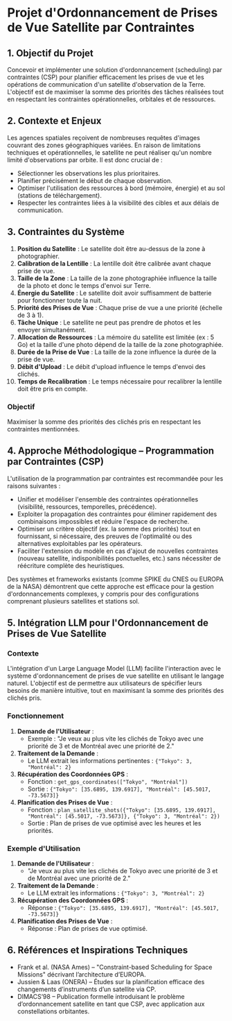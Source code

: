 # Projet d'Ordonnancement de Prises de Vue Satellite par Contraintes

## 1. Objectif du Projet

Concevoir et implémenter une solution d'ordonnancement (scheduling) par contraintes (CSP) pour planifier efficacement les prises de vue et les opérations de communication d'un satellite d'observation de la Terre. L'objectif est de maximiser la somme des priorités des tâches réalisées tout en respectant les contraintes opérationnelles, orbitales et de ressources.

## 2. Contexte et Enjeux

Les agences spatiales reçoivent de nombreuses requêtes d'images couvrant des zones géographiques variées. En raison de limitations techniques et opérationnelles, le satellite ne peut réaliser qu'un nombre limité d'observations par orbite. Il est donc crucial de :

- Sélectionner les observations les plus prioritaires.
- Planifier précisément le début de chaque observation.
- Optimiser l'utilisation des ressources à bord (mémoire, énergie) et au sol (stations de téléchargement).
- Respecter les contraintes liées à la visibilité des cibles et aux délais de communication.

## 3. Contraintes du Système

1. **Position du Satellite** : Le satellite doit être au-dessus de la zone à photographier.
2. **Calibration de la Lentille** : La lentille doit être calibrée avant chaque prise de vue.
3. **Taille de la Zone** : La taille de la zone photographiée influence la taille de la photo et donc le temps d'envoi sur Terre.
4. **Énergie du Satellite** : Le satellite doit avoir suffisamment de batterie pour fonctionner toute la nuit.
5. **Priorité des Prises de Vue** : Chaque prise de vue a une priorité (échelle de 3 à 1).
6. **Tâche Unique** : Le satellite ne peut pas prendre de photos et les envoyer simultanément.
7. **Allocation de Ressources** : La mémoire du satellite est limitée (ex : 5 Go) et la taille d'une photo dépend de la taille de la zone photographiée.
8. **Durée de la Prise de Vue** : La taille de la zone influence la durée de la prise de vue.
9. **Débit d'Upload** : Le débit d'upload influence le temps d'envoi des clichés.
10. **Temps de Recalibration** : Le temps nécessaire pour recalibrer la lentille doit être pris en compte.

### Objectif

Maximiser la somme des priorités des clichés pris en respectant les contraintes mentionnées.

## 4. Approche Méthodologique – Programmation par Contraintes (CSP)

L'utilisation de la programmation par contraintes est recommandée pour les raisons suivantes :

- Unifier et modéliser l'ensemble des contraintes opérationnelles (visibilité, ressources, temporelles, précédence).
- Exploiter la propagation des contraintes pour éliminer rapidement des combinaisons impossibles et réduire l'espace de recherche.
- Optimiser un critère objectif (ex. la somme des priorités) tout en fournissant, si nécessaire, des preuves de l'optimalité ou des alternatives exploitables par les opérateurs.
- Faciliter l'extension du modèle en cas d'ajout de nouvelles contraintes (nouveau satellite, indisponibilités ponctuelles, etc.) sans nécessiter de réécriture complète des heuristiques.

Des systèmes et frameworks existants (comme SPIKE du CNES ou EUROPA de la NASA) démontrent que cette approche est efficace pour la gestion d'ordonnancements complexes, y compris pour des configurations comprenant plusieurs satellites et stations sol.

## 5. Intégration LLM pour l'Ordonnancement de Prises de Vue Satellite

### Contexte

L'intégration d'un Large Language Model (LLM) facilite l'interaction avec le système d'ordonnancement de prises de vue satellite en utilisant le langage naturel. L'objectif est de permettre aux utilisateurs de spécifier leurs besoins de manière intuitive, tout en maximisant la somme des priorités des clichés pris.

### Fonctionnement

1. **Demande de l'Utilisateur** :
    - Exemple : "Je veux au plus vite les clichés de Tokyo avec une priorité de 3 et de Montréal avec une priorité de 2."
2. **Traitement de la Demande** :
    - Le LLM extrait les informations pertinentes : `{"Tokyo": 3, "Montréal": 2}`
3. **Récupération des Coordonnées GPS** :
    - Fonction : `get_gps_coordinates(["Tokyo", "Montréal"])`
    - Sortie : `{"Tokyo": [35.6895, 139.6917], "Montréal": [45.5017, -73.5673]}`
4. **Planification des Prises de Vue** :
    - Fonction : `plan_satellite_shots({"Tokyo": [35.6895, 139.6917], "Montréal": [45.5017, -73.5673]}, {"Tokyo": 3, "Montréal": 2})`
    - Sortie : Plan de prises de vue optimisé avec les heures et les priorités.

### Exemple d'Utilisation

1. **Demande de l'Utilisateur** :
    - "Je veux au plus vite les clichés de Tokyo avec une priorité de 3 et de Montréal avec une priorité de 2."
2. **Traitement de la Demande** :
    - Le LLM extrait les informations : `{"Tokyo": 3, "Montréal": 2}`
3. **Récupération des Coordonnées GPS** :
    - Réponse : `{"Tokyo": [35.6895, 139.6917], "Montréal": [45.5017, -73.5673]}`
4. **Planification des Prises de Vue** :
    - Réponse : Plan de prises de vue optimisé.

## 6. Références et Inspirations Techniques

- Frank et al. (NASA Ames) – "Constraint-based Scheduling for Space Missions" décrivant l’architecture d’EUROPA.
- Jussien & Laas (ONERA) – Études sur la planification efficace des changements d’instruments d’un satellite via CP.
- DIMACS’98 – Publication formelle introduisant le problème d’ordonnancement satellite en tant que CSP, avec application aux constellations orbitantes.
